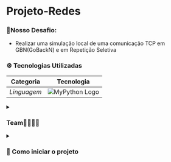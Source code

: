 # Projeto-Redes

<sumary><h3>🧱Nosso Desafio:</h3></sumary>
 + Realizar uma simulação local de uma comunicação TCP em GBN(GoBackN) e em Repetição Seletiva

<h3>⚙ Tecnologias Utilizadas</h3>

| Categoria                   | Tecnologia                                                                           |
|-----------------------------|--------------------------------------------------------------------------------------|
| *Linguagem*            | <img src="https://i0.wp.com/junilearning.com/wp-content/uploads/2020/06/python-programming-language.webp?fit=800%2C800&ssl=1" alt="MyPython Logo" style="border-radius: 3px;"> |


<details>
 <summary><h3>Team👩‍👩‍👦‍👦</h3></summary>
 <h3>Siga-nos para acompanhar projetos futuros:</h3>
 Breno Monteiro Rodrigues Lira: https://github.com/Breno-Lira<br>
 Felipe Nunes Morgado: https://github.com/FelipeNMorgado<br>
 Lucas de Holanda de Barros Soares: https://github.com/LucasHolandaBarros<br>
 Anderson Gomes: https://github.com/AndG087<br>
 Arthur Vinicius: https://github.com/Art-2005<br>
  
</details>
<details>
<summary><h3>🚀 Como iniciar o projeto</h3></summary>
 
 Siga os passos abaixo para rodar o projeto localmente após clonar o repositório:

 1° Clone o repositório:
  Crie um terminal dentro do projeto<br><br>

2° De um split no terminal:<br>
  ![Image](https://github.com/user-attachments/assets/4205f8d6-b492-41a6-90d4-b25bbdf6cb58)<br><br>

3° Rode o server.py em um terminal e o client.py no outro:<br>
 ![Image](https://github.com/user-attachments/assets/db7a05c8-d885-49b3-9297-4506398e49d4)
 ```bash
python server.py
```
```bash
python client.py
```
<br>

</details>
